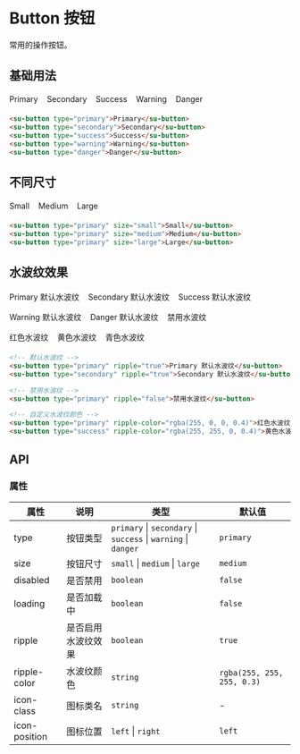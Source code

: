 # Button 按钮

常用的操作按钮。

## 基础用法

<ClientOnly>
  <div style="display: flex; gap: 16px; margin: 20px 0;">
    <su-button type="primary">Primary</su-button>
    <su-button type="secondary">Secondary</su-button>
    <su-button type="success">Success</su-button>
    <su-button type="warning">Warning</su-button>
    <su-button type="danger">Danger</su-button>
  </div>
</ClientOnly>

```html
<su-button type="primary">Primary</su-button>
<su-button type="secondary">Secondary</su-button>
<su-button type="success">Success</su-button>
<su-button type="warning">Warning</su-button>
<su-button type="danger">Danger</su-button>
```

## 不同尺寸

<ClientOnly>
  <div style="display: flex; gap: 16px; align-items: center; margin: 20px 0;">
    <su-button type="primary" size="small">Small</su-button>
    <su-button type="primary" size="medium">Medium</su-button>
    <su-button type="primary" size="large">Large</su-button>
  </div>
</ClientOnly>

```html
<su-button type="primary" size="small">Small</su-button>
<su-button type="primary" size="medium">Medium</su-button>
<su-button type="primary" size="large">Large</su-button>
```

## 水波纹效果

<ClientOnly>
  <div style="display: flex; flex-direction: column; gap: 16px; margin: 20px 0;">
    <div style="display: flex; gap: 16px; align-items: center;">
      <su-button type="primary" ripple="true">Primary 默认水波纹</su-button>
      <su-button type="secondary" ripple="true">Secondary 默认水波纹</su-button>
      <su-button type="success" ripple="true">Success 默认水波纹</su-button>
    </div>
    <div style="display: flex; gap: 16px; align-items: center;">
      <su-button type="warning" ripple="true">Warning 默认水波纹</su-button>
      <su-button type="danger" ripple="true">Danger 默认水波纹</su-button>
      <su-button type="primary" ripple="false">禁用水波纹</su-button>
    </div>
    <div style="display: flex; gap: 16px; align-items: center;">
      <su-button type="primary" ripple-color="rgba(255, 0, 0, 0.4)">红色水波纹</su-button>
      <su-button type="success" ripple-color="rgba(255, 255, 0, 0.4)">黄色水波纹</su-button>
      <su-button type="secondary" ripple-color="rgba(0, 255, 255, 0.4)">青色水波纹</su-button>
    </div>
  </div>
</ClientOnly>

```html
<!-- 默认水波纹 -->
<su-button type="primary" ripple="true">Primary 默认水波纹</su-button>
<su-button type="secondary" ripple="true">Secondary 默认水波纹</su-button>

<!-- 禁用水波纹 -->
<su-button type="primary" ripple="false">禁用水波纹</su-button>

<!-- 自定义水波纹颜色 -->
<su-button type="primary" ripple-color="rgba(255, 0, 0, 0.4)">红色水波纹</su-button>
<su-button type="success" ripple-color="rgba(255, 255, 0, 0.4)">黄色水波纹</su-button>
```

## API

### 属性

| 属性 | 说明 | 类型 | 默认值 |
| --- | --- | --- | --- |
| type | 按钮类型 | `primary` \| `secondary` \| `success` \| `warning` \| `danger` | `primary` |
| size | 按钮尺寸 | `small` \| `medium` \| `large` | `medium` |
| disabled | 是否禁用 | `boolean` | `false` |
| loading | 是否加载中 | `boolean` | `false` |
| ripple | 是否启用水波纹效果 | `boolean` | `true` |
| ripple-color | 水波纹颜色 | `string` | `rgba(255, 255, 255, 0.3)` |
| icon-class | 图标类名 | `string` | - |
| icon-position | 图标位置 | `left` \| `right` | `left` |

